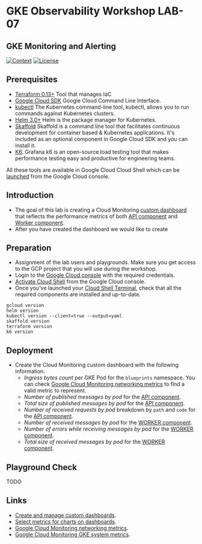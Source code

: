 # GKE Observability Workshop LAB-07

## GKE Monitoring and Alerting

[![Context](https://img.shields.io/badge/GKE%20Observability%20Workshop-07-blue.svg)](#)
[![License](https://img.shields.io/badge/License-Apache%202.0-blue.svg)](https://opensource.org/licenses/Apache-2.0)

## Prerequisites

* [Terraform 0.13+](https://developer.hashicorp.com/terraform/downloads) Tool that manages IaC 
* [Google Cloud SDK](https://cloud.google.com/sdk/docs/install) Google Cloud Command Line Interface.
* [kubectl](https://kubernetes.io/docs/tasks/tools/install-kubectl-linux/) The Kubernetes command-line tool, kubectl, allows you to run commands against Kubernetes clusters.
* [Helm 3.0+](https://helm.sh/docs/) Helm is the package manager for Kubernetes.
* [Skaffold](https://skaffold.dev/) Skaffold is a command line tool that facilitates continuous development for container based & Kubernetes applications. It's included as an optional component in Google Cloud SDK and you can install it.
* [K6](https://k6.io/docs/). Grafana k6 is an open-source load testing tool that makes performance testing easy and productive for engineering teams. 

All these tools are available in Google Cloud Cloud Shell which can be [launched](https://cloud.google.com/shell/docs/launching-cloud-shell) from the Google Cloud console.


## Introduction
* The goal of this lab is creating a Cloud Monitoring [custom dashboard]() that reflects the performance metrics of both [API component](../lab-01/app/api/k8s/deployment.yaml) and [Worker component](../lab-01/app/worker/k8s/deployment.yaml).
* After you have created the dashboard we would like to create 

## Preparation

* Assignment of the lab users and playgrounds. Make sure you get access to the GCP project that you will use during the workshop.
* Login to the [Google Cloud console](https://console.cloud.google.com) with the required credentials.
* [Activate Cloud Shell](https://cloud.google.com/shell/docs/launching-cloud-shell) from the Google Cloud console.
* Once you've launched your [Cloud Shell Terminal](https://cloud.google.com/shell/docs/use-cloud-shell-terminal), check that all the required components are installed and up-to-date.
```
gcloud version
helm version
kubectl version --client=true --output=yaml
skaffold version
terraform version
k6 version
```

## Deployment


* Create the Cloud Monitoring custom dashboard with the following information.
    * *Ingress bytes count* per GKE Pod for the `blueprints` namespace. You can check [Google Cloud Monitoring networking metrics](https://cloud.google.com/monitoring/api/metrics_gcp#gcp-networking) to find a valid metric to represent.
    * *Number of published messages by pod* for the [API component](../lab-01/app/api/metrics/main.go).
    * *Total size of published messages by pod* for the [API component](../lab-01/app/api/metrics/main.go).
    * *Number of received requests by pod* breakdown by `path` and `code` for the [API component](../lab-01/app/api/metrics/main.go).
    * *Number of received messages by pod* for the [WORKER component](../lab-01/app/worker/metrics/main.go).
    * *Number of errors while receiving messages by pod* for the [WORKER component](../lab-01/app/worker/metrics/main.go).
    * *Total size of received messages by pod* for the [WORKER component](../lab-01/app/worker/metrics/main.go).

## Playground Check
TODO

## Links

- [Create and manage custom dashboards](https://cloud.google.com/monitoring/charts/dashboards).
- [Select metrics for charts on dashboards](https://cloud.google.com/monitoring/charts/selecting-aggregating-metrics).
- [Google Cloud Monitoring networking metrics](https://cloud.google.com/monitoring/api/metrics_gcp#gcp-networking).
- [Google Cloud Monitoring GKE system metrics](https://cloud.google.com/monitoring/api/metrics_kubernetes).


